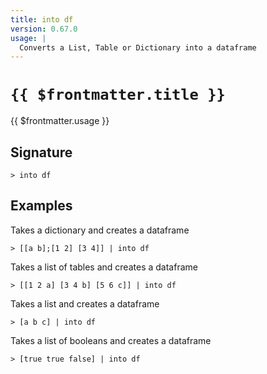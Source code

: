 ```yaml
---
title: into df
version: 0.67.0
usage: |
  Converts a List, Table or Dictionary into a dataframe
---
```


# <code>{{ $frontmatter.title }}</code>

<div style='white-space: pre-wrap;'>{{ $frontmatter.usage }}</div>

## Signature

```> into df ```

## Examples

Takes a dictionary and creates a dataframe
```shell
> [[a b];[1 2] [3 4]] | into df
```

Takes a list of tables and creates a dataframe
```shell
> [[1 2 a] [3 4 b] [5 6 c]] | into df
```

Takes a list and creates a dataframe
```shell
> [a b c] | into df
```

Takes a list of booleans and creates a dataframe
```shell
> [true true false] | into df
```
